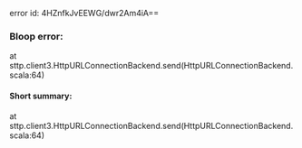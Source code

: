 error id: 4HZnfkJvEEWG/dwr2Am4iA==
### Bloop error:

at sttp.client3.HttpURLConnectionBackend.send(HttpURLConnectionBackend.scala:64)
#### Short summary: 

at sttp.client3.HttpURLConnectionBackend.send(HttpURLConnectionBackend.scala:64)